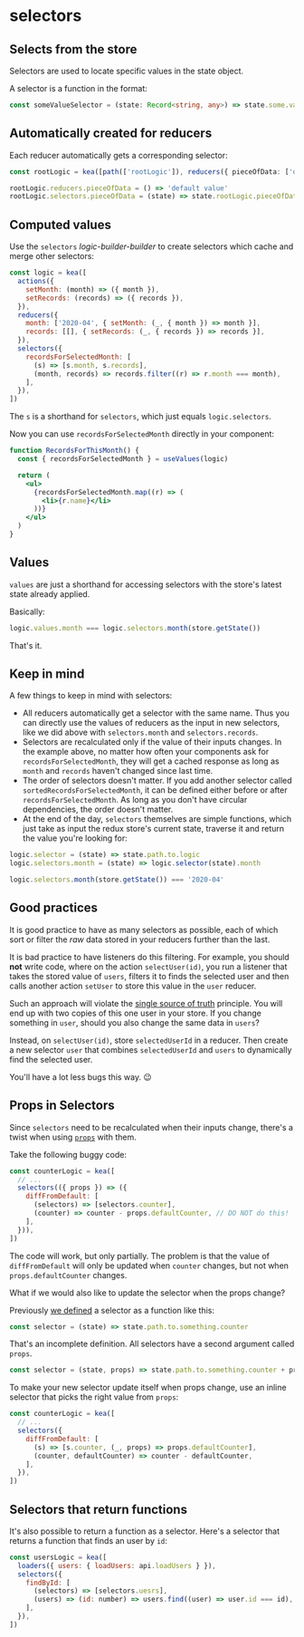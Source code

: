 # selectors

## Selects from the store

Selectors are used to locate specific values in the state object.

A selector is a function in the format:

```ts
const someValueSelector = (state: Record<string, any>) => state.some.value
```

## Automatically created for reducers

Each reducer automatically gets a corresponding selector:

```ts
const rootLogic = kea([path(['rootLogic']), reducers({ pieceOfData: ['default value', {}] })])

rootLogic.reducers.pieceOfData = () => 'default value'
rootLogic.selectors.pieceOfData = (state) => state.rootLogic.pieceOfData
```

## Computed values

Use the `selectors` _logic-builder-builder_ to create selectors which cache and merge other selectors:

```javascript
const logic = kea([
  actions({
    setMonth: (month) => ({ month }),
    setRecords: (records) => ({ records }),
  }),
  reducers({
    month: ['2020-04', { setMonth: (_, { month }) => month }],
    records: [[], { setRecords: (_, { records }) => records }],
  }),
  selectors({
    recordsForSelectedMonth: [
      (s) => [s.month, s.records],
      (month, records) => records.filter((r) => r.month === month),
    ],
  }),
])
```

The `s` is a shorthand for `selectors`, which just equals `logic.selectors`.

Now you can use `recordsForSelectedMonth` directly in your component:

```jsx
function RecordsForThisMonth() {
  const { recordsForSelectedMonth } = useValues(logic)

  return (
    <ul>
      {recordsForSelectedMonth.map((r) => (
        <li>{r.name}</li>
      ))}
    </ul>
  )
}
```

## Values

`values` are just a shorthand for accessing selectors with the store's latest state already applied.

Basically:

```javascript
logic.values.month === logic.selectors.month(store.getState())
```

That's it.

## Keep in mind

A few things to keep in mind with selectors:

- All reducers automatically get a selector with the same name. Thus you can directly
  use the values of reducers as the input in new selectors, like we did above with
  `selectors.month` and `selectors.records`.
- Selectors are recalculated only if the value of their inputs changes. In the example above,
  no matter how often your components ask for `recordsForSelectedMonth`, they will get
  a cached response as long as `month` and `records` haven't changed since last time.
- The order of selectors doesn't matter. If you add another selector called
  `sortedRecordsForSelectedMonth`, it can be defined either before or after `recordsForSelectedMonth`.
  As long as you don't have circular dependencies, the order doesn't matter.
- At the end of the day, `selectors` themselves are simple functions, which just take as input
  the redux store's current state, traverse it and return the value you're looking for:

```javascript
logic.selector = (state) => state.path.to.logic
logic.selectors.month = (state) => logic.selector(state).month

logic.selectors.month(store.getState()) === '2020-04'
```

## Good practices

It is good practice to have as many selectors as possible, each of which sort or filter the _raw_ data
stored in your reducers further than the last.

It is bad practice to have listeners do this filtering. For example, you should **not** write code,
where on the action `selectUser(id)`, you run a listener that takes the stored value of `users`,
filters it to finds the selected user and then calls another action `setUser` to store this value
in the `user` reducer.

Such an approach will violate the [single source of truth](https://en.wikipedia.org/wiki/Single_source_of_truth)
principle. You will end up with two copies of this one user in your store. If you change something in `user`,
should you also change the same data in `users`?

Instead, on `selectUser(id)`, store `selectedUserId` in a reducer. Then create a new selector `user`
that combines `selectedUserId` and `users` to dynamically find the selected user.

You'll have a lot less bugs this way. 😉

## Props in Selectors

Since `selectors` need to be recalculated when their inputs change, there's a twist when
using [`props`](/docs/meta/props) with them.

Take the following buggy code:

```javascript
const counterLogic = kea([
  // ...
  selectors(({ props }) => ({
    diffFromDefault: [
      (selectors) => [selectors.counter],
      (counter) => counter - props.defaultCounter, // DO NOT do this!
    ],
  })),
])
```

The code will work, but only partially.
The problem is that the value of `diffFromDefault` will only be updated when `counter` changes,
but not when `props.defaultCounter` changes.

What if we would also like to update the selector when the props change?

Previously [we defined](/docs/BROKEN) a selector as a function like this:

```javascript
const selector = (state) => state.path.to.something.counter
```

That's an incomplete definition. All selectors have a second argument called `props`.

```javascript
const selector = (state, props) => state.path.to.something.counter + props.defaultCounter
```

To make your new selector update itself when props change, use an inline
selector that picks the right value from `props`:

```javascript
const counterLogic = kea([
  // ...
  selectors({
    diffFromDefault: [
      (s) => [s.counter, (_, props) => props.defaultCounter],
      (counter, defaultCounter) => counter - defaultCounter,
    ],
  }),
])
```

## Selectors that return functions

It's also possible to return a function as a selector. Here's a selector that returns a function that finds an user by `id`:

```javascript
const usersLogic = kea([
  loaders({ users: { loadUsers: api.loadUsers } }),
  selectors({
    findById: [
      (selectors) => [selectors.uesrs],
      (users) => (id: number) => users.find((user) => user.id === id),
    ],
  }),
])
```

